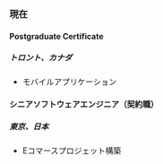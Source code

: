 
### 現在

#### Postgraduate Certificate

##### トロント、カナダ

- モバイルアプリケーション

#### シニアソフトウェアエンジニア（契約職）

##### 東京、日本

- Eコマースプロジェット構築

